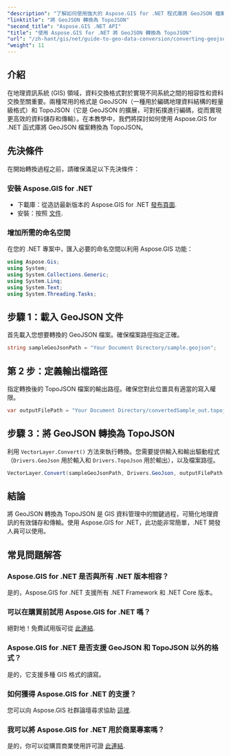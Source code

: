 ```yaml
---
"description": "了解如何使用強大的 Aspose.GIS for .NET 程式庫將 GeoJSON 檔案無縫轉換為 TopoJSON 格式。本逐步教程涵蓋了從安裝到執行的所有內容。"
"linktitle": "將 GeoJSON 轉換為 TopoJSON"
"second_title": "Aspose.GIS .NET API"
"title": "使用 Aspose.GIS for .NET 將 GeoJSON 轉換為 TopoJSON"
"url": "/zh-hant/gis/net/guide-to-geo-data-conversion/converting-geojson-to-topojson/"
"weight": 11
---
```


## 介紹

在地理資訊系統 (GIS) 領域，資料交換格式對於實現不同系統之間的相容性和資料交換至關重要。兩種常用的格式是 GeoJSON（一種用於編碼地理資料結構的輕量級格式）和 TopoJSON（它是 GeoJSON 的擴展，可對拓撲進行編碼，從而實現更高效的資料儲存和傳輸）。在本教學中，我們將探討如何使用 Aspose.GIS for .NET 函式庫將 GeoJSON 檔案轉換為 TopoJSON。

## 先決條件

在開始轉換過程之前，請確保滿足以下先決條件：

### 安裝 Aspose.GIS for .NET

- 下載庫：從造訪最新版本的 Aspose.GIS for .NET [發布頁面](https://releases。aspose.com/gis/net/).
- 安裝：按照 [文件](https://reference。aspose.com/gis/net/).

### 增加所需的命名空間

在您的 .NET 專案中，匯入必要的命名空間以利用 Aspose.GIS 功能：

```csharp
using Aspose.Gis;
using System;
using System.Collections.Generic;
using System.Linq;
using System.Text;
using System.Threading.Tasks;
```

## 步驟 1：載入 GeoJSON 文件

首先載入您想要轉換的 GeoJSON 檔案。確保檔案路徑指定正確。

```csharp
string sampleGeoJsonPath = "Your Document Directory/sample.geojson";
```

## 第 2 步：定義輸出檔路徑

指定轉換後的 TopoJSON 檔案的輸出路徑。確保您對此位置具有適當的寫入權限。

```csharp
var outputFilePath = "Your Document Directory/convertedSample_out.topojson";
```

## 步驟 3：將 GeoJSON 轉換為 TopoJSON

利用 `VectorLayer.Convert()` 方法來執行轉換。您需要提供輸入和輸出驅動程式（`Drivers.GeoJson` 用於輸入和 `Drivers.TopoJson` 用於輸出），以及檔案路徑。

```csharp
VectorLayer.Convert(sampleGeoJsonPath, Drivers.GeoJson, outputFilePath, Drivers.TopoJson);
```

## 結論

將 GeoJSON 轉換為 TopoJSON 是 GIS 資料管理中的關鍵過程，可簡化地理資訊的有效儲存和傳輸。使用 Aspose.GIS for .NET，此功能非常簡單，.NET 開發人員可以使用。

## 常見問題解答

### Aspose.GIS for .NET 是否與所有 .NET 版本相容？

是的，Aspose.GIS for .NET 支援所有 .NET Framework 和 .NET Core 版本。

### 可以在購買前試用 Aspose.GIS for .NET 嗎？

絕對地！免費試用版可從 [此連結](https://releases。aspose.com/).

### Aspose.GIS for .NET 是否支援 GeoJSON 和 TopoJSON 以外的格式？

是的，它支援多種 GIS 格式的讀寫。

### 如何獲得 Aspose.GIS for .NET 的支援？

您可以向 Aspose.GIS 社群論壇尋求協助 [這裡](https://forum。aspose.com/c/gis/33).

### 我可以將 Aspose.GIS for .NET 用於商業專案嗎？

是的，你可以從購買商業使用許可證 [此連結](https://purchase。conholdate.com/buy).